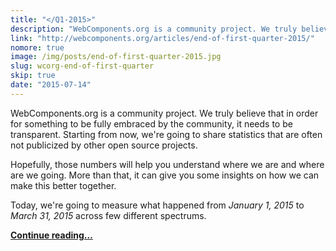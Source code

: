 ```yaml
---
title: "</Q1-2015>"
description: "WebComponents.org is a community project. We truly believe that in order for something to be fully embraced by the community, it needs to be transparent. Starting from now, we're going to share statistics that are often not publicized by other open source projects."
link: "http://webcomponents.org/articles/end-of-first-quarter-2015/"
nomore: true
image: /img/posts/end-of-first-quarter-2015.jpg
slug: wcorg-end-of-first-quarter
skip: true
date: "2015-07-14"
---
```


WebComponents.org is a community project. We truly believe that in order for something to be fully embraced by the community, it needs to be transparent. Starting from now, we're going to share statistics that are often not publicized by other open source projects.

Hopefully, those numbers will help you understand where we are and where are we going. More than that, it can give you some insights on how we can make this better together.

Today, we're going to measure what happened from _January 1, 2015_ to _March 31, 2015_ across few different spectrums.

**[Continue reading…](http://webcomponents.org/articles/end-of-first-quarter-2015/)**
